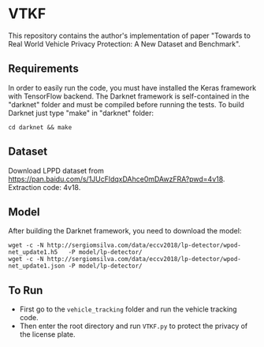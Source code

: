 # VTKF
This repository contains the author's implementation of paper "Towards to Real World Vehicle Privacy Protection: A
New Dataset and Benchmark".


## Requirements
In order to easily run the code, you must have installed the Keras framework with TensorFlow backend. The Darknet framework is self-contained in the "darknet" folder and must be compiled before running the tests. To build Darknet just type "make" in "darknet" folder:
```
cd darknet && make
```


## Dataset
Download LPPD dataset from https://pan.baidu.com/s/1JUcFldqxDAhce0mDAwzFRA?pwd=4v18. Extraction code: 4v18.


## Model
After building the Darknet framework, you need to download the model:
```
wget -c -N http://sergiomsilva.com/data/eccv2018/lp-detector/wpod-net_update1.h5   -P model/lp-detector/
wget -c -N http://sergiomsilva.com/data/eccv2018/lp-detector/wpod-net_update1.json -P model/lp-detector/
```


## To Run
- First go to the `vehicle_tracking` folder and run the vehicle tracking code.
- Then enter the root directory and run `VTKF.py` to protect the privacy of the license plate.